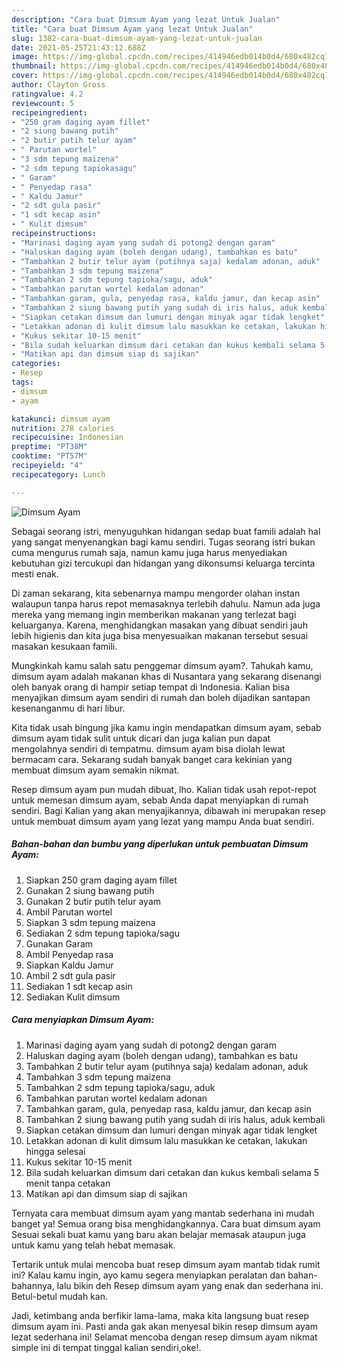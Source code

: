 ```yaml
---
description: "Cara buat Dimsum Ayam yang lezat Untuk Jualan"
title: "Cara buat Dimsum Ayam yang lezat Untuk Jualan"
slug: 1382-cara-buat-dimsum-ayam-yang-lezat-untuk-jualan
date: 2021-05-25T21:43:12.688Z
image: https://img-global.cpcdn.com/recipes/414946edb014b0d4/680x482cq70/dimsum-ayam-foto-resep-utama.jpg
thumbnail: https://img-global.cpcdn.com/recipes/414946edb014b0d4/680x482cq70/dimsum-ayam-foto-resep-utama.jpg
cover: https://img-global.cpcdn.com/recipes/414946edb014b0d4/680x482cq70/dimsum-ayam-foto-resep-utama.jpg
author: Clayton Gross
ratingvalue: 4.2
reviewcount: 5
recipeingredient:
- "250 gram daging ayam fillet"
- "2 siung bawang putih"
- "2 butir putih telur ayam"
- " Parutan wortel"
- "3 sdm tepung maizena"
- "2 sdm tepung tapiokasagu"
- " Garam"
- " Penyedap rasa"
- " Kaldu Jamur"
- "2 sdt gula pasir"
- "1 sdt kecap asin"
- " Kulit dimsum"
recipeinstructions:
- "Marinasi daging ayam yang sudah di potong2 dengan garam"
- "Haluskan daging ayam (boleh dengan udang), tambahkan es batu"
- "Tambahkan 2 butir telur ayam (putihnya saja) kedalam adonan, aduk"
- "Tambahkan 3 sdm tepung maizena"
- "Tambahkan 2 sdm tepung tapioka/sagu, aduk"
- "Tambahkan parutan wortel kedalam adonan"
- "Tambahkan garam, gula, penyedap rasa, kaldu jamur, dan kecap asin"
- "Tambahkan 2 siung bawang putih yang sudah di iris halus, aduk kembali"
- "Siapkan cetakan dimsum dan lumuri dengan minyak agar tidak lengket"
- "Letakkan adonan di kulit dimsum lalu masukkan ke cetakan, lakukan hingga selesai"
- "Kukus sekitar 10-15 menit"
- "Bila sudah keluarkan dimsum dari cetakan dan kukus kembali selama 5 menit tanpa cetakan"
- "Matikan api dan dimsum siap di sajikan"
categories:
- Resep
tags:
- dimsum
- ayam

katakunci: dimsum ayam 
nutrition: 278 calories
recipecuisine: Indonesian
preptime: "PT38M"
cooktime: "PT57M"
recipeyield: "4"
recipecategory: Lunch

---
```



![Dimsum Ayam](https://img-global.cpcdn.com/recipes/414946edb014b0d4/680x482cq70/dimsum-ayam-foto-resep-utama.jpg)

Sebagai seorang istri, menyuguhkan hidangan sedap buat famili adalah hal yang sangat menyenangkan bagi kamu sendiri. Tugas seorang istri bukan cuma mengurus rumah saja, namun kamu juga harus menyediakan kebutuhan gizi tercukupi dan hidangan yang dikonsumsi keluarga tercinta mesti enak.

Di zaman  sekarang, kita sebenarnya mampu mengorder olahan instan walaupun tanpa harus repot memasaknya terlebih dahulu. Namun ada juga mereka yang memang ingin memberikan makanan yang terlezat bagi keluarganya. Karena, menghidangkan masakan yang dibuat sendiri jauh lebih higienis dan kita juga bisa menyesuaikan makanan tersebut sesuai masakan kesukaan famili. 



Mungkinkah kamu salah satu penggemar dimsum ayam?. Tahukah kamu, dimsum ayam adalah makanan khas di Nusantara yang sekarang disenangi oleh banyak orang di hampir setiap tempat di Indonesia. Kalian bisa menyajikan dimsum ayam sendiri di rumah dan boleh dijadikan santapan kesenanganmu di hari libur.

Kita tidak usah bingung jika kamu ingin mendapatkan dimsum ayam, sebab dimsum ayam tidak sulit untuk dicari dan juga kalian pun dapat mengolahnya sendiri di tempatmu. dimsum ayam bisa diolah lewat bermacam cara. Sekarang sudah banyak banget cara kekinian yang membuat dimsum ayam semakin nikmat.

Resep dimsum ayam pun mudah dibuat, lho. Kalian tidak usah repot-repot untuk memesan dimsum ayam, sebab Anda dapat menyiapkan di rumah sendiri. Bagi Kalian yang akan menyajikannya, dibawah ini merupakan resep untuk membuat dimsum ayam yang lezat yang mampu Anda buat sendiri.

<!--inarticleads1-->

##### Bahan-bahan dan bumbu yang diperlukan untuk pembuatan Dimsum Ayam:

1. Siapkan 250 gram daging ayam fillet
1. Gunakan 2 siung bawang putih
1. Gunakan 2 butir putih telur ayam
1. Ambil  Parutan wortel
1. Siapkan 3 sdm tepung maizena
1. Sediakan 2 sdm tepung tapioka/sagu
1. Gunakan  Garam
1. Ambil  Penyedap rasa
1. Siapkan  Kaldu Jamur
1. Ambil 2 sdt gula pasir
1. Sediakan 1 sdt kecap asin
1. Sediakan  Kulit dimsum




<!--inarticleads2-->

##### Cara menyiapkan Dimsum Ayam:

1. Marinasi daging ayam yang sudah di potong2 dengan garam
1. Haluskan daging ayam (boleh dengan udang), tambahkan es batu
1. Tambahkan 2 butir telur ayam (putihnya saja) kedalam adonan, aduk
1. Tambahkan 3 sdm tepung maizena
1. Tambahkan 2 sdm tepung tapioka/sagu, aduk
1. Tambahkan parutan wortel kedalam adonan
1. Tambahkan garam, gula, penyedap rasa, kaldu jamur, dan kecap asin
1. Tambahkan 2 siung bawang putih yang sudah di iris halus, aduk kembali
1. Siapkan cetakan dimsum dan lumuri dengan minyak agar tidak lengket
1. Letakkan adonan di kulit dimsum lalu masukkan ke cetakan, lakukan hingga selesai
1. Kukus sekitar 10-15 menit
1. Bila sudah keluarkan dimsum dari cetakan dan kukus kembali selama 5 menit tanpa cetakan
1. Matikan api dan dimsum siap di sajikan




Ternyata cara membuat dimsum ayam yang mantab sederhana ini mudah banget ya! Semua orang bisa menghidangkannya. Cara buat dimsum ayam Sesuai sekali buat kamu yang baru akan belajar memasak ataupun juga untuk kamu yang telah hebat memasak.

Tertarik untuk mulai mencoba buat resep dimsum ayam mantab tidak rumit ini? Kalau kamu ingin, ayo kamu segera menyiapkan peralatan dan bahan-bahannya, lalu bikin deh Resep dimsum ayam yang enak dan sederhana ini. Betul-betul mudah kan. 

Jadi, ketimbang anda berfikir lama-lama, maka kita langsung buat resep dimsum ayam ini. Pasti anda gak akan menyesal bikin resep dimsum ayam lezat sederhana ini! Selamat mencoba dengan resep dimsum ayam nikmat simple ini di tempat tinggal kalian sendiri,oke!.

